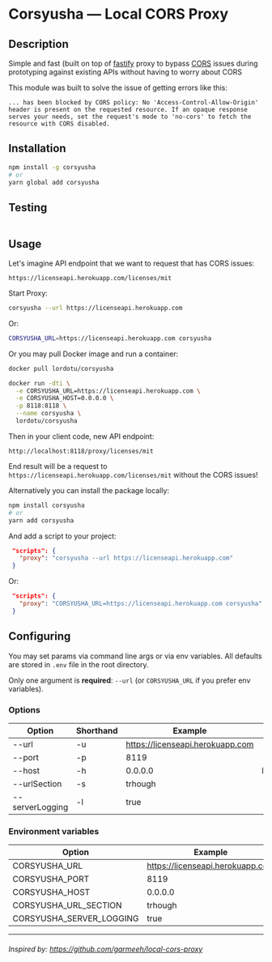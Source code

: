 # Corsyusha — Local CORS Proxy

## Description

Simple and fast (built on top of [fastify](https://www.npmjs.com/package/fastify) proxy to bypass [CORS](https://developer.mozilla.org/ru/docs/Web/HTTP/CORS) issues during prototyping against existing APIs without having to worry about CORS

This module was built to solve the issue of getting errors like this:

```text
... has been blocked by CORS policy: No 'Access-Control-Allow-Origin' header is present on the requested resource. If an opaque response serves your needs, set the request's mode to 'no-cors' to fetch the resource with CORS disabled.
```

## Installation

```bash
npm install -g corsyusha
# or
yarn global add corsyusha
```

## Testing

```bash
```

## Usage

Let's imagine API endpoint that we want to request that has CORS issues:

```text
https://licenseapi.herokuapp.com/licenses/mit
```

Start Proxy:

```bash
corsyusha --url https://licenseapi.herokuapp.com
```

Or:

```bash
CORSYUSHA_URL=https://licenseapi.herokuapp.com corsyusha
```

Or you may pull Docker image and run a container:

```bash
docker pull lordotu/corsyusha

docker run -dti \
  -e CORSYUSHA_URL=https://licenseapi.herokuapp.com \
  -e CORSYUSHA_HOST=0.0.0.0 \
  -p 8118:8118 \
  --name corsyusha \
  lordotu/corsyusha
```

Then in your client code, new API endpoint:

```text
http://localhost:8118/proxy/licenses/mit
```

End result will be a request to `https://licenseapi.herokuapp.com/licenses/mit` without the CORS issues!

Alternatively you can install the package locally:

```bash
npm install corsyusha
# or
yarn add corsyusha
```

And add a script to your project:

```json
 "scripts": {
   "proxy": "corsyusha --url https://licenseapi.herokuapp.com"
 }
```

Or:

```json
 "scripts": {
   "proxy": "CORSYUSHA_URL=https://licenseapi.herokuapp.com corsyusha"
 }
```

## Configuring

You may set params via command line args or via env variables. All defaults are stored in `.env` file in the root directory.

Only one argument is **required**: `--url` (or `CORSYUSHA_URL` if you prefer env variables).

### Options

| Option          | Shorthand | Example                          | Default   |
| --------------- | --------- | -------------------------------- | --------: |
| --url           | -u        | https://licenseapi.herokuapp.com |           |
| --port          | -p        | 8119                             |      8118 |
| --host          | -h        | 0.0.0.0                          | localhost |
| --urlSection    | -s        | trhough                          |     proxy |
| --serverLogging | -l        | true                             |     false |

### Environment variables

| Option                   | Example                          | Default   |
| ------------------------ | -------------------------------- | --------: |
| CORSYUSHA_URL            | https://licenseapi.herokuapp.com |           |
| CORSYUSHA_PORT           | 8119                             |      8118 |
| CORSYUSHA_HOST           | 0.0.0.0                          | localhost |
| CORSYUSHA_URL_SECTION    | trhough                          |     proxy |
| CORSYUSHA_SERVER_LOGGING | true                             |     false |

---

###### Inspired by: https://github.com/garmeeh/local-cors-proxy
